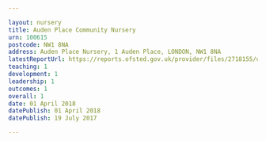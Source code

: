 ```yaml
---

layout: nursery
title: Auden Place Community Nursery
urn: 100615
postcode: NW1 8NA
address: Auden Place Nursery, 1 Auden Place, LONDON, NW1 8NA
latestReportUrl: https://reports.ofsted.gov.uk/provider/files/2718155/urn/100615.pdf
teaching: 1
development: 1
leadership: 1
outcomes: 1
overall: 1
date: 01 April 2018 
datePublish: 01 April 2018 
datePublish: 19 July 2017

---
```

